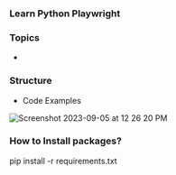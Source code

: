 ### Learn Python Playwright

### Topics
- 


### Structure
- Code Examples

![Screenshot 2023-09-05 at 12 26 20 PM](https://github.com/PramodDutta/LearnPyPlaywright/assets/1409610/24090e83-57a6-46c0-86ad-ce8489ce276e)


### How to Install packages?
pip install -r requirements.txt
